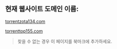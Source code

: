 ## 현재 웹사이트 도메인 이름:

[torrentzota134.com](https://torrentzota134.com)

[torrenttop155.com](https://torrenttop155.com)


> 찾을 수 없는 경우 이 페이지를 북마크에 추가하세요.

